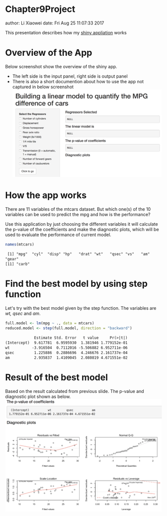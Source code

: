 Chapter9Project
========================================================
author: Li Xiaowei
date: Fri Aug 25 11:07:33 2017

This presentation describes how my [shiny appliation](https://lxwvictor.shinyapps.io/developingdataproducts/) works


Overview of the App
========================================================
Below screenshot show the overview of the shiny app.
- The left side is the input panel, right side is output panel
- There is also a short documention about how to use the app not captured in below screenshot
![alt text](Chapter9Project_first.png)

How the app works
========================================================
There are 11 variables of the mtcars dataset. But which one(s) of the 10 variables can be used to predict the mpg and how is the performance?

Use this application by just choosing the different variables it will calculate the p-value of the coefficients and make the diagnostic plots, which will be used to evaluate the performance of current model.


```r
names(mtcars)
```

```
 [1] "mpg"  "cyl"  "disp" "hp"   "drat" "wt"   "qsec" "vs"   "am"   "gear"
[11] "carb"
```

Find the best model by using step function
========================================================
Let's try with the best model given by the step function. The variables are _wt, qsec_ and _am_.

```r
full.model <- lm(mpg ~ ., data = mtcars)
reduced.model <- step(full.model, direction = "backward")
```

```
             Estimate Std. Error   t value     Pr(>|t|)
(Intercept)  9.617781  6.9595930  1.381946 1.779152e-01
wt          -3.916504  0.7112016 -5.506882 6.952711e-06
qsec         1.225886  0.2886696  4.246676 2.161737e-04
am           2.935837  1.4109045  2.080819 4.671551e-02
```

Result of the best model
=======================
Based on the result calculated from previous slide. The p-value and diagnostic plot shown as below.
![alt text](Chapter9Project_second.png)
